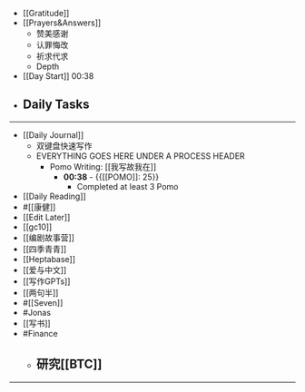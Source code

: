 - [[Gratitude]]
- [[Prayers&Answers]]
    - 赞美感谢
    - 认罪悔改
    - 祈求代求
    - Depth
- [[Day Start]] 00:38
- Daily Tasks
    - 
- ---
- [[Daily Journal]] 
    - 双键盘快速写作
    - EVERYTHING GOES HERE UNDER A PROCESS HEADER
        - Pomo Writing: [[我写故我在]]
            - **00:38** - {{[[POMO]]: 25}}
                -  Completed at least 3 Pomo
- [[Daily Reading]]
- #[[康健]]
- [[Edit Later]]
- [[gc10]]
- [[编剧故事营]]
- [[四季青青]]
- [[Heptabase]]
- [[爱与中文]]
- [[写作GPTs]]
- [[两句半]]
- #[[Seven]]
- #Jonas 
- [[写书]]
- #Finance
    - 研究[[BTC]]
        - 
- ---
